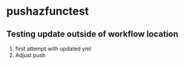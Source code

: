 # pushazfunctest

## Testing update outside of workflow location

1. first attempt with updated yml
2. Adjust push